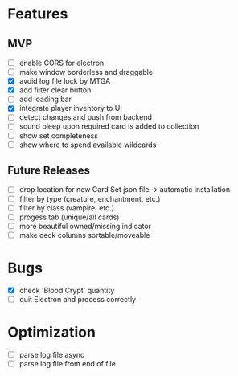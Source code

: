 # Features

## MVP
- [ ] enable CORS for electron
- [ ] make window borderless and draggable
- [X] avoid log file lock by MTGA
- [X] add filter clear button
- [ ] add loading bar
- [X] integrate player inventory to UI
- [ ] detect changes and push from backend
- [ ] sound bleep upon required card is added to collection
- [ ] show set completeness
- [ ] show where to spend available wildcards

## Future Releases
- [ ] drop location for new Card Set json file -> automatic installation
- [ ] filter by type (creature, enchantment, etc.)
- [ ] filter by class (vampire, etc.)
- [ ] progess tab (unique/all cards)
- [ ] more beautiful owned/missing indicator
- [ ] make deck columns sortable/moveable

# Bugs
- [X] check 'Blood Crypt' quantity
- [ ] quit Electron and process correctly

# Optimization
- [ ] parse log file async
- [ ] parse log file from end of file
